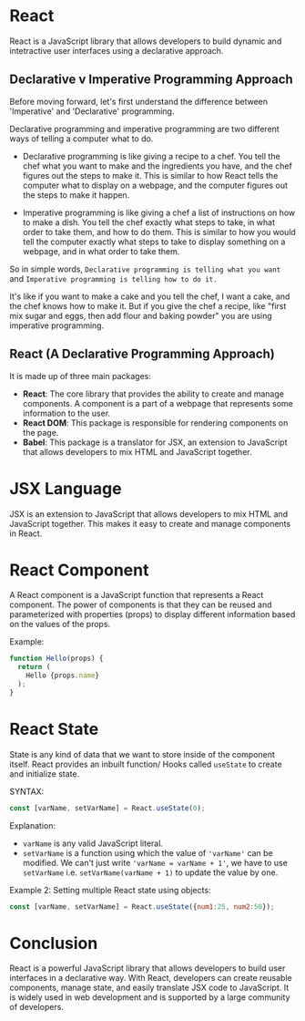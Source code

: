 # React
React is a JavaScript library that allows developers to build dynamic and intetractive user interfaces using a declarative approach.

## Declarative v Imperative Programming Approach
Before moving forward, let's first understand the difference between 'Imperative' and 'Declarative' programming.

Declarative programming and imperative programming are two different ways of telling a computer what to do.

- Declarative programming is like giving a recipe to a chef. You tell the chef what you want to make and the ingredients you have, and the chef figures out the steps to make it. This is similar to how React tells the computer what to display on a webpage, and the computer figures out the steps to make it happen.

- Imperative programming is like giving a chef a list of instructions on how to make a dish. You tell the chef exactly what steps to take, in what order to take them, and how to do them. This is similar to how you would tell the computer exactly what steps to take to display something on a webpage, and in what order to take them.

So in simple words, `Declarative programming is telling what you want` and `Imperative programming is telling how to do it.`

It's like if you want to make a cake and you tell the chef, I want a cake, and the chef knows how to make it. But if you give the chef a recipe, like "first mix sugar and eggs, then add flour and baking powder" you are using imperative programming.


## React (A Declarative Programming Approach)
It is made up of three main packages:

- **React**: The core library that provides the ability to create and manage components. A component is a part of a webpage that represents some information to the user.
- **React DOM**: This package is responsible for rendering components on the page.
- **Babel**: This package is a translator for JSX, an extension to JavaScript that allows developers to mix HTML and JavaScript together.

# JSX Language
JSX is an extension to JavaScript that allows developers to mix HTML and JavaScript together. This makes it easy to create and manage components in React.

# React Component
A React component is a JavaScript function that represents a React component. The power of components is that they can be reused and parameterized with properties (props) to display different information based on the values of the props.

Example:
```js
function Hello(props) {
  return (
    Hello {props.name}
  );
}
```


# React State
State is any kind of data that we want to store inside of the component itself. React provides an inbuilt function/ Hooks called `useState` to create and initialize state.

SYNTAX:
```js
const [varName, setVarName] = React.useState(0);
```

Explanation:
- `varName` is any valid JavaScript literal.
- `setVarName` is a function using which the value of `'varName'` can be modified. We can't just write `'varName = varName + 1'`, we have to use `setVarName` i.e. `setVarName(varName + 1)` to update the value by one.

Example 2:
Setting multiple React state using objects:
```js
const [varName, setVarName] = React.useState({num1:25, num2:50});
```


# Conclusion
React is a powerful JavaScript library that allows developers to build user interfaces in a declarative way. With React, developers can create reusable components, manage state, and easily translate JSX code to JavaScript. It is widely used in web development and is supported by a large community of developers.

